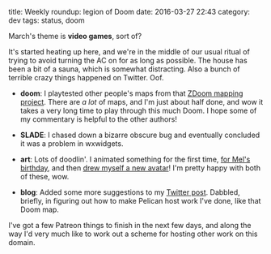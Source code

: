 title: Weekly roundup: legion of Doom
date: 2016-03-27 22:43
category: dev
tags: status, doom

March's theme is **video games**, sort of?

It's started heating up here, and we're in the middle of our usual ritual of trying to avoid turning the AC on for as long as possible.  The house has been a bit of a sauna, which is somewhat distracting.  Also a bunch of terrible crazy things happened on Twitter.  Oof.

- **doom**: I playtested other people's maps from that [ZDoom mapping project](http://forum.zdoom.org/viewtopic.php?f=19&t=51072).  There are _a lot_ of maps, and I'm just about half done, and wow it takes a very long time to play through this much Doom.  I hope some of my commentary is helpful to the other authors!

- **SLADE**: I chased down a bizarre obscure bug and eventually concluded it was a problem in wxwidgets.

- **art**: Lots of doodlin'.  I animated something for the first time, [for Mel's birthday](https://twitter.com/eevee/status/712960644492857344), and then [drew myself a new avatar](https://twitter.com/eevee/status/713212138265784320)!  I'm pretty happy with both of these, wow.

- **blog**: Added some more suggestions to my [Twitter post]({filename}/2016-02-20-twitters-missing-manual.markdown).  Dabbled, briefly, in figuring out how to make Pelican host work I've done, like that Doom map.

I've got a few Patreon things to finish in the next few days, and along the way I'd very much like to work out a scheme for hosting other work on this domain.
